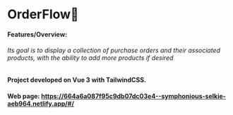 # OrderFlow:shopping_cart: 
#### Features/Overview:
###### Its goal is to display a collection of purchase orders and their associated products, with the ability to add more products if desired

#### Project developed on Vue 3 with TailwindCSS.

#### Web page: https://664a6a087f95c9db07dc03e4--symphonious-selkie-aeb964.netlify.app/#/
